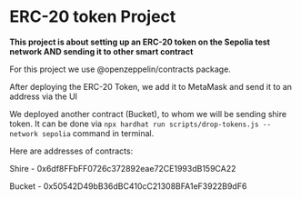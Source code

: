 # ERC-20 token Project

**This project is about setting up an ERC-20 token on the Sepolia test network AND sending it to other smart contract**

For this project we use @openzeppelin/contracts package.

After deploying the ERC-20 Token, we add it to MetaMask and send it to an address via the UI

We deployed another contract (Bucket), to whom we will be sending shire token.
It can be done via `npx hardhat run scripts/drop-tokens.js --network sepolia` command in terminal.

Here are addresses of contracts:

Shire - 0x6df8FFbFF0726c372892eae72CE1993dB159CA22  

Bucket - 0x50542D49bB36dBC410cC21308BFA1eF3922B9dF6  
